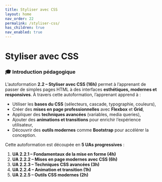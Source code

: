 ```yaml
---
title: Styliser avec CSS
layout: home
nav_order: 22
permalink: /styliser-css/
has_children: true
nav_enabled: true
---
```


# Styliser avec CSS

### 🎓 Introduction pédagogique

L’autoformation **2.2 – Styliser avec CSS (16h)** permet à l’apprenant de passer de simples pages HTML à des interfaces **esthétiques, modernes et responsives**.
À travers cette autoformation, l’apprenant apprend à :

* Utiliser les **bases du CSS** (sélecteurs, cascade, typographie, couleurs),
* Créer des **mises en page professionnelles** avec **Flexbox** et **Grid**,
* Appliquer des **techniques avancées** (variables, media queries),
* Ajouter des **animations et transitions** pour enrichir l’expérience utilisateur,
* Découvrir des **outils modernes** comme **Bootstrap** pour accélérer la conception.

Cette autoformation est découpée en **5 UAs progressives** :

1. **UA 2.2.1 – Fondamentaux de la mise en forme (4h)**
2. **UA 2.2.2 – Mises en page modernes avec CSS (6h)**
3. **UA 2.2.3 – Techniques CSS avancées (3h)**
4. **UA 2.2.4 – Animation et transition (1h)**
5. **UA 2.2.5 – Outils CSS modernes (2h)**

